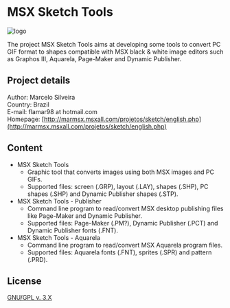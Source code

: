 # MSX Sketch Tools

![logo](http://marmsx.msxall.com/projetos/sketch/sketch.png)

The project MSX Sketch Tools aims at developing some tools to convert PC GIF format to shapes compatible with MSX black & white image editors such as Graphos III, Aquarela, Page-Maker and Dynamic Publisher.

## Project details
Author: Marcelo Silveira <br />
Country: Brazil <br />
E-mail: flamar98 at hotmail.com <br />
Homepage: [http://marmsx.msxall.com/projetos/sketch/english.php](http://marmsx.msxall.com/projetos/sketch/english.php)

## Content

* MSX Sketch Tools
  * Graphic tool that converts images using both MSX images and PC GIFs. 
  * Supported files: screen (.GRP), layout (.LAY), shapes (.SHP), PC shapes (.SHP) and Dynamic Publisher shapes (.STP).
* MSX Sketch Tools - Publisher
  * Command line program to read/convert MSX desktop publishing files like Page-Maker and Dynamic Publisher.
  * Supported files: Page-Maker (.PM?), Dynamic Publisher (.PCT) and Dynamic Publisher fonts (.FNT).
* MSX Sketch Tools - Aquarela
  * Command line program to read/convert MSX Aquarela program files.
  * Supported files: Aquarela fonts (.FNT), sprites (.SPR) and pattern (.PRD).

## License
[GNU/GPL v. 3.X](http://www.gnu.org/licenses/gpl-3.0.txt)
